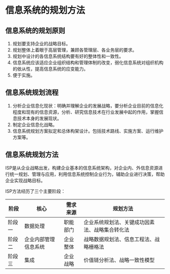# 信息系统的规划方法

## 信息系统的规划原则

1. 规划要支持企业的战略目标。
2. 规划整体上着眼于高层管理，兼顾各管理层、各业务层的要求。
3. 规划中设计的各信息系统结构要有好的整体性和一致性。
4. 信息系统应该适应企业组织结构和管理体制的改变，弱化信息系统对组织机构的依从性，提高信息系统的应变能力。
5. 便于实施。

## 信息系统规划流程

1. 分析企业信息化现状：明确并理解企业的发展战略，要分析企业目前的信息化程度和现有的信息资源，分析、研究信息技术在行业发展中起的作用，掌握信息技术本身的发展现状。
2. 制定企业信息化战略。
3. 信息系统规划方案拟定和总体构架设计。包括技术路线、实施方案、运行维护方案等。

## 信息系统规划方法

ISP是从企业战略出发，构建企业基本的信息系统架构，对企业内、外信息资源进行统一规划、管理与应用，利用信息系统控制企业行为，辅助企业进行决策，帮助企业实现战略目标。

ISP方法经历了三个主要阶段：

| 阶段   | 核心                 | 需求来源 | 规划方法                                       |
| ------ | -------------------- | -------- | ---------------------------------------------- |
| 阶段一 | 数据处理             | 职能部门 | 企业系统规划法、关键成功因素法、战略集合转化法 |
| 阶段二 | 企业内部管理信息系统 | 企业整体 | 战略数据规划法、信息工程法、战略栅格法         |
| 阶段三 | 集成                 | 企业战略 | 价值链分析法、战略一致性模型                   |

